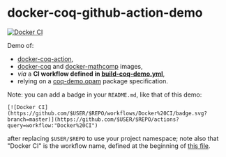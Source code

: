 # docker-coq-github-action-demo

[![Docker CI](https://github.com/erikmd/docker-coq-github-action-demo/workflows/Docker%20CI/badge.svg?branch=master)](https://github.com/erikmd/docker-coq-github-action-demo/actions?query=workflow:"Docker%20CI")

Demo of:

* [docker-coq-action](https://github.com/coq-community/docker-coq-action),
* [docker-coq](https://hub.docker.com/r/coqorg/coq) and
  [docker-mathcomp](https://hub.docker.com/r/mathcomp/mathcomp) images,
* *via* a **CI workflow defined in [build-coq-demo.yml](./.github/workflows/build-coq-demo.yml)**,
* relying on a [coq-demo.opam](./coq-demo.opam) package specification.

Note: you can add a badge in your `README.md`, like that of this demo:

```
[![Docker CI](https://github.com/$USER/$REPO/workflows/Docker%20CI/badge.svg?branch=master)](https://github.com/$USER/$REPO/actions?query=workflow:"Docker%20CI")
```

after replacing `$USER/$REPO` to use your project namespace; note also
that "Docker CI" is the workflow name, defined at the beginning of
[this file](./.github/workflows/build-coq-demo.yml).
